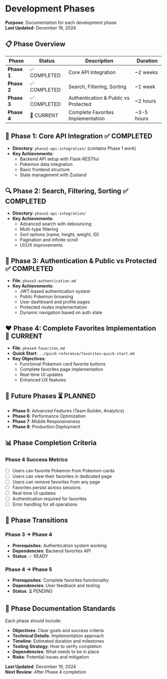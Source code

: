 # Development Phases

**Purpose**: Documentation for each development phase  
**Last Updated**: December 19, 2024

## 📋 **Phase Overview**

| Phase | Status | Description | Duration |
|-------|--------|-------------|----------|
| **Phase 1** | ✅ COMPLETED | Core API Integration | ~2 weeks |
| **Phase 2** | ✅ COMPLETED | Search, Filtering, Sorting | ~1 week |
| **Phase 3** | ✅ COMPLETED | Authentication & Public vs Protected | ~2 hours |
| **Phase 4** | 🎯 CURRENT | Complete Favorites Implementation | ~3-5 hours |

## 🚀 **Phase 1: Core API Integration** ✅ COMPLETED
- **Directory**: `phase2-api-integration/` (contains Phase 1 work)
- **Key Achievements**:
  - Backend API setup with Flask-RESTful
  - Pokemon data integration
  - Basic frontend structure
  - State management with Zustand

## 🔍 **Phase 2: Search, Filtering, Sorting** ✅ COMPLETED
- **Directory**: `phase2-api-integration/`
- **Key Achievements**:
  - Advanced search with debouncing
  - Multi-type filtering
  - Sort options (name, height, weight, ID)
  - Pagination and infinite scroll
  - UI/UX improvements

## 🔐 **Phase 3: Authentication & Public vs Protected** ✅ COMPLETED
- **File**: `phase3-authentication.md`
- **Key Achievements**:
  - JWT-based authentication system
  - Public Pokemon browsing
  - User dashboard and profile pages
  - Protected routes implementation
  - Dynamic navigation based on auth state

## ❤️ **Phase 4: Complete Favorites Implementation** 🎯 CURRENT
- **File**: `phase4-favorites.md`
- **Quick Start**: `../quick-reference/favorites-quick-start.md`
- **Key Objectives**:
  - Functional Pokemon card favorite buttons
  - Complete favorites page implementation
  - Real-time UI updates
  - Enhanced UX features

## 🔮 **Future Phases** ⏳ PLANNED
- **Phase 5**: Advanced Features (Team Builder, Analytics)
- **Phase 6**: Performance Optimization
- **Phase 7**: Mobile Responsiveness
- **Phase 8**: Production Deployment

## 📊 **Phase Completion Criteria**

### **Phase 4 Success Metrics**
- [ ] Users can favorite Pokemon from Pokemon cards
- [ ] Users can view their favorites in dedicated page
- [ ] Users can remove favorites from any page
- [ ] Favorites persist across sessions
- [ ] Real-time UI updates
- [ ] Authentication required for favorites
- [ ] Error handling for all operations

## 🔄 **Phase Transitions**

### **Phase 3 → Phase 4**
- **Prerequisites**: Authentication system working
- **Dependencies**: Backend favorites API
- **Status**: ✅ READY

### **Phase 4 → Phase 5**
- **Prerequisites**: Complete favorites functionality
- **Dependencies**: User feedback and testing
- **Status**: ⏳ PENDING

## 📝 **Phase Documentation Standards**

Each phase should include:
- **Objectives**: Clear goals and success criteria
- **Technical Details**: Implementation approach
- **Timeline**: Estimated duration and milestones
- **Testing Strategy**: How to verify completion
- **Dependencies**: What needs to be in place
- **Risks**: Potential issues and mitigation

**Last Updated**: December 19, 2024  
**Next Review**: After Phase 4 completion
